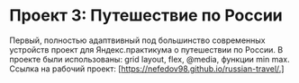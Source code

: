 # Проект 3: Путешествие по России
Первый, полностью адаптвивный под большинство современных устройств проект для Яндекс.практикума о путешествии по России.
В проекте были использованы: grid layout, flex, @media, функции min max.
Ссылка на рабочий проект: [https://nefedov98.github.io/russian-travel/.]
